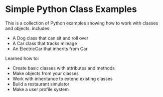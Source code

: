 # Simple Python Class Examples

This is a collection of Python examples showing how to work with classes and objects. includes:

- A Dog class that can sit and roll over
- A Car class that tracks mileage
- An ElectricCar that inherits from Car

Learned how to:

- Create basic classes with attributes and methods
- Make objects from your classes
- Work with inheritance to extend existing classes
- Build a restaurant simulator
- Make a user profile system
